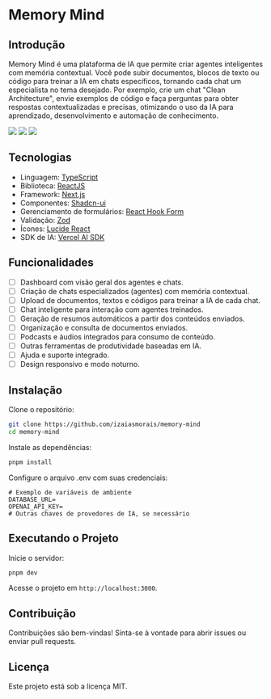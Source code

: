# Memory Mind

## Introdução

Memory Mind é uma plataforma de IA que permite criar agentes inteligentes com memória contextual. Você pode subir documentos, blocos de texto ou código para treinar a IA em chats específicos, tornando cada chat um especialista no tema desejado. Por exemplo, crie um chat "Clean Architecture", envie exemplos de código e faça perguntas para obter respostas contextualizadas e precisas, otimizando o uso da IA para aprendizado, desenvolvimento e automação de conhecimento.

<img src="https://img.shields.io/static/v1?label=STATUS&message=DEVELOPING&color=000000&style=for-the-badge"/> <img src="https://img.shields.io/static/v1?label=NODE&message=V20.18.1&color=000000&style=for-the-badge"/> <img src="https://img.shields.io/static/v1?label=LICENSE&message=MIT&color=000000&style=for-the-badge"/>

## Tecnologias

- Linguagem: [TypeScript](https://www.typescriptlang.org/)
- Biblioteca: [ReactJS](https://react.dev/)
- Framework: [Next.js](https://nextjs.org/)
- Componentes: [Shadcn-ui](https://ui.shadcn.com/)
- Gerenciamento de formulários: [React Hook Form](https://www.react-hook-form.com/)
- Validação: [Zod](https://zod.dev/)
- Ícones: [Lucide React](https://lucide.dev/)
- SDK de IA: [Vercel AI SDK](https://ai-sdk.dev/)

## Funcionalidades

- [ ] Dashboard com visão geral dos agentes e chats.
- [ ] Criação de chats especializados (agentes) com memória contextual.
- [ ] Upload de documentos, textos e códigos para treinar a IA de cada chat.
- [ ] Chat inteligente para interação com agentes treinados.
- [ ] Geração de resumos automáticos a partir dos conteúdos enviados.
- [ ] Organização e consulta de documentos enviados.
- [ ] Podcasts e áudios integrados para consumo de conteúdo.
- [ ] Outras ferramentas de produtividade baseadas em IA.
- [ ] Ajuda e suporte integrado.
- [ ] Design responsivo e modo noturno.

## Instalação

Clone o repositório:

```bash
git clone https://github.com/izaiasmorais/memory-mind
cd memory-mind
```

Instale as dependências:

```bash
pnpm install
```

Configure o arquivo .env com suas credenciais:

```env
# Exemplo de variáveis de ambiente
DATABASE_URL=
OPENAI_API_KEY=
# Outras chaves de provedores de IA, se necessário
```

## Executando o Projeto

Inicie o servidor:

```bash
pnpm dev
```

Acesse o projeto em `http://localhost:3000`.

## Contribuição

Contribuições são bem-vindas! Sinta-se à vontade para abrir issues ou enviar pull requests.

## Licença

Este projeto está sob a licença MIT.
